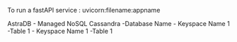 To run a fastAPI service : uvicorn:filename:appname

AstraDB - Managed NoSQL Cassandra 
-Database Name
    - Keyspace Name 1
        -Table 1
    - Keyspace Name 1
        -Table 1
